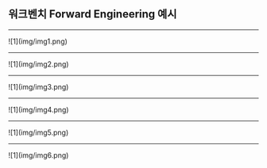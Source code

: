 ## 워크벤치 Forward Engineering 예시
<hr>
![1](img/img1.png)
<hr>
![1](img/img2.png)
<hr>
![1](img/img3.png)
<hr>
![1](img/img4.png)
<hr>
![1](img/img5.png)
<hr>
![1](img/img6.png)